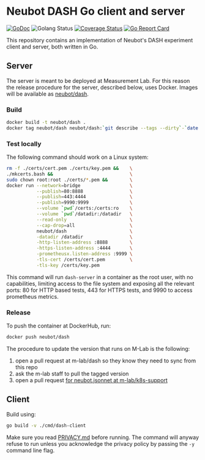 # Neubot DASH Go client and server

[![GoDoc](https://godoc.org/github.com/neubot/dash?status.svg)](https://godoc.org/github.com/neubot/dash) ![Golang Status](https://github.com/neubot/dash/workflows/golang/badge.svg) [![Coverage Status](https://coveralls.io/repos/github/neubot/dash/badge.svg?branch=master)](https://coveralls.io/github/neubot/dash?branch=master) [![Go Report Card](https://goreportcard.com/badge/github.com/neubot/dash)](https://goreportcard.com/report/github.com/neubot/dash)

This repository contains an implementation of Neubot's DASH experiment
client and server, both written in Go.

## Server

The server is meant to be deployed at Measurement Lab. For this reason the
release procedure for the server, described below, uses Docker. Images will
be available as [neubot/dash](https://hub.docker.com/r/neubot/dash).

### Build

```bash
docker build -t neubot/dash .
docker tag neubot/dash neubot/dash:`git describe --tags --dirty`-`date -u +%Y%m%d%H%M%S`
```

### Test locally

The following command should work on a Linux system:

```bash
rm -f ./certs/cert.pem ./certs/key.pem &&    \
./mkcerts.bash &&                            \
sudo chown root:root ./certs/*.pem &&        \
docker run --network=bridge                  \
           --publish=80:8888                 \
           --publish=443:4444                \
           --publish=9990:9999               \
           --volume `pwd`/certs:/certs:ro    \
           --volume `pwd`/datadir:/datadir   \
           --read-only                       \
           --cap-drop=all                    \
           neubot/dash                       \
           -datadir /datadir                 \
           -http-listen-address :8888        \
           -https-listen-address :4444       \
           -prometheusx.listen-address :9999 \
           -tls-cert /certs/cert.pem         \
           -tls-key /certs/key.pem
```

This command will run `dash-server` in a container as the root user, with
no capabilities, limiting access to the file system and exposing all the
relevant ports: 80 for HTTP based tests, 443 for HTTPS tests, and 9990 to
access prometheus metrics.

### Release

To push the container at DockerHub, run:

```bash
docker push neubot/dash
```

The procedure to update the version that runs on M-Lab is the following:

1. open a pull request at m-lab/dash so they know they need to sync from this repo
2. ask the m-lab staff to pull the tagged version
3. open a pull request [for neubot.jsonnet at m-lab/k8s-support](https://github.com/m-lab/k8s-support/blob/master/k8s/daemonsets/experiments/neubot.jsonnet#L17)

## Client

Build using:

```bash
go build -v ./cmd/dash-client
```

Make sure you read [PRIVACY.md](PRIVACY.md) before running. The command
will anyway refuse to run unless you acknowledge the privacy policy by
passing the `-y` command line flag.
